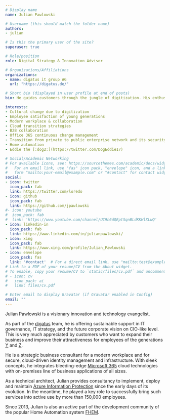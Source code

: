 ```yaml
---
# Display name
name: Julian Pawlowski

# Username (this should match the folder name)
authors:
- julian

# Is this the primary user of the site?
superuser: true

# Role/position
role: Digital Strategy & Innovation Advisor

# Organizations/Affiliations
organizations:
- name: digatus it group AG
  url: "https://digatus.de/"

# Short bio (displayed in user profile at end of posts)
bio: He guides customers through the jungle of digitization. His enthusiasm for new technologies has been unbroken for 25 years. When he's not marking the way out of the digital jungle, he's programming his smart home – to the amazement of his Jack-Russel Terrier "Eddie". Even as a hobby programmer for the open source and smarthome community, he always pursues the goal of making the world a better place through technology.

interests:
- Cultural change due to digitization
- Employee satisfaction of young generations
- Modern workplace & collaboration
- Cloud transition strategies
- B2B collaboration
- Office 365 continuous change management
- Transition from private to public enterprise network and its security
- Home automation
- Eddie the [:dog2:](https://twitter.com/DogEddie17)

# Social/Academic Networking
# For available icons, see: https://sourcethemes.com/academic/docs/widgets/#icons
#   For an email link, use "fas" icon pack, "envelope" icon, and a link in the
#   form "mailto:your-email@example.com" or "#contact" for contact widget.
social:
- icon: twitter
  icon_pack: fab
  link: https://twitter.com/loredo
- icon: github
  icon_pack: fab
  link: https://github.com/jpawlowski
#- icon: youtube
#  icon_pack: fab
#  link: 'https://www.youtube.com/channel/UC9h6dQEptSqnBLdKKHlXLwQ'
- icon: linkedin-in
  icon_pack: fab
  link: https://www.linkedin.com/in/julianpawlowski/
- icon: xing
  icon_pack: fab
  link: https://www.xing.com/profile/Julian_Pawlowski
- icon: envelope
  icon_pack: fas
  link: '#contact'  # For a direct email link, use "mailto:test@example.org".
# Link to a PDF of your resume/CV from the About widget.
# To enable, copy your resume/CV to `static/files/cv.pdf` and uncomment the lines below.  
# - icon: cv
#   icon_pack: ai
#   link: files/cv.pdf

# Enter email to display Gravatar (if Gravatar enabled in Config)
email: ""
---
```


Julian Pawlowski is a visionary innovation and technology evangelist.

As part of the [digatus](https://digatus.de/) team, he is offering sustainable support in IT governance, IT strategy, and the future corporate vision on CIO-like level. This is very much appreciated by customers who want to expand their business and improve their attractiveness for employees of the generations [Y](https://en.wikipedia.org/wiki/Millennials) and [Z](https://en.wikipedia.org/wiki/Millennials).

He is a strategic business consultant for a modern workplace and for secure, cloud-driven identity management and infrastructure. With sleek concepts, he integrates bleeding-edge [Microsoft 365](https://www.microsoft.com/microsoft-365) cloud technologies with on-premises line of business applications of all sizes.

As a technical architect, Julian provides consultancy to implement, deploy and maintain [Azure Information Protection](https://docs.microsoft.com/azure/information-protection/) since the early days of its evolution. In the meantime, he played a key role to successfully bring such services into active use by more than 150,000 employees.

Since 2013, Julian is also an active part of the development community of the popular Home Automation system [FHEM](https://fhem.de/).
